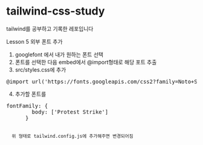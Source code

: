 # tailwind-css-study
tailwind를 공부하고 기록한 레포입니다

Lesson 5  외부 폰트 추가 
1. googlefont 에서 내가 원하는 폰트 선택
2. 폰트를 선택한 다음 embed에서 @import형태로 해당 포트 추출 
3. src/styles.css에 추가 
<pre>
@import url('https://fonts.googleapis.com/css2?family=Noto+Sans+KR:wght@900&family=Protest+Strike&display=swap')
</pre>
4. 추가할 폰트를 
<pre>
fontFamily: {
        body: ['Protest Strike']
      }
      </pre>

      위 형태로 tailwind.config.js에 추가해주면 변경되어짐


